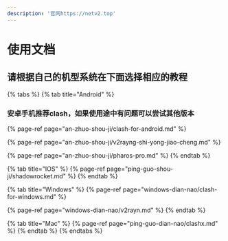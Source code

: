 ```yaml
---
description: '官网https://netv2.top'
---
```


# 使用文档

## 请根据自己的机型系统在下面选择相应的教程

{% tabs %}
{% tab title="Android" %}
### 安卓手机推荐clash，如果使用途中有问题可以尝试其他版本

{% page-ref page="an-zhuo-shou-ji/clash-for-android.md" %}

{% page-ref page="an-zhuo-shou-ji/v2rayng-shi-yong-jiao-cheng.md" %}

{% page-ref page="an-zhuo-shou-ji/pharos-pro.md" %}
{% endtab %}

{% tab title="IOS" %}
{% page-ref page="ping-guo-shou-ji/shadowrocket.md" %}
{% endtab %}

{% tab title="Windows" %}
{% page-ref page="windows-dian-nao/clash-for-windows.md" %}

{% page-ref page="windows-dian-nao/v2rayn.md" %}
{% endtab %}

{% tab title="Mac" %}
{% page-ref page="ping-guo-dian-nao/clashx.md" %}
{% endtab %}
{% endtabs %}

